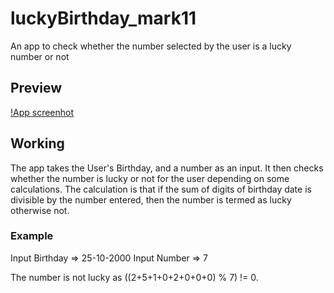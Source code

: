# luckyBirthday_mark11

An app to check whether the number selected by the user is a lucky number or not

## Preview

[!App screenhot](./preview.png)

## Working

The app takes the User's Birthday, and a number as an input. It then checks whether the number is lucky or not for the user depending on some calculations.
The calculation is that if the sum of digits of birthday date is divisible by the number entered, then the number is termed as lucky otherwise not.

### Example

Input Birthday => 25-10-2000
Input Number => 7

The number is not lucky as ((2+5+1+0+2+0+0+0) % 7) != 0.
